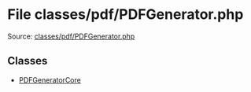 File classes/pdf/PDFGenerator.php
=========

Source: [classes/pdf/PDFGenerator.php](https://github.com/PrestaShop/PrestaShop/blob/1.6.0.10/classes/pdf/PDFGenerator.php)


Classes
-------

* [PDFGeneratorCore](class.PDFGeneratorCore.md)

